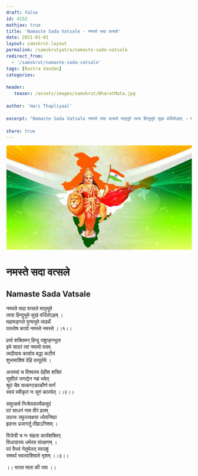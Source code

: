 ```yaml
---
draft: false
id: 4152    
mathjax: true    
title: 'Namaste Sada Vatsale - नमस्ते सदा वत्सले'    
date: 2021-01-01    
layout: samskrut-layout 
permalink: /samskrutyatra/namaste-sada-vatsale
redirect_from: 
  - '/samskrut/namaste-sada-vatsale'
tags: [Rastra Vandan]    
categories:    
    
header:    
   teaser: /assets/images/samskrut/BharatMata.jpg    
    
author: 'Hari Thapliyaal'    
    
excerpt: "Namaste Sada Vatsale नमस्ते सदा वत्सले मातृभूमे त्वया हिन्दुभूमे सुखं वर्धितोऽहम् । महामङ्गले पुण्यभूमे त्वदर्थे पतत्वेष कायो नमस्ते नमस्ते ।।१।। प्रभो शक्तिमन् हिन्दु राष्ट्राङ्गभूता इमे सादरं त्वां नमामो वयम् त्वदीयाय कार्याय बद्धा कटीयं शुभामाशिषं देहि तत्पूर्तये । अजय्यां च"
    
share: true    
---
```

![](/assets/images/samskrut/BharatMata.jpg)    
    
# नमस्ते सदा वत्सले    
## Namaste Sada Vatsale    
नमस्ते सदा वत्सले मातृभूमे    
त्वया हिन्दुभूमे सुखं वर्धितोऽहम् ।    
महामङ्गले पुण्यभूमे त्वदर्थे    
पतत्वेष कायो नमस्ते नमस्ते ।।१।।    
    
प्रभो शक्तिमन् हिन्दु राष्ट्राङ्गभूता    
इमे सादरं त्वां नमामो वयम्    
त्वदीयाय कार्याय बद्धा कटीयं    
शुभामाशिषं देहि तत्पूर्तये ।    
    
अजय्यां च विश्वस्य देहीश शक्तिं    
सुशीलं जगद्येन नम्रं भवेत्    
श्रुतं चैव यत्कण्टकाकीर्ण मार्गं    
स्वयं स्वीकृतं नः सुगं कारयेत् ।।२।।    
    
समुत्कर्ष निःश्रेयसस्यैकमुग्रं    
परं साधनं नाम वीरं व्रतम्    
तदन्तः स्फुरत्वक्षया ध्येयनिष्ठा    
हृदन्तः प्रजागर्तु तीव्राऽनिशम् ।    
    
विजेत्री च नः संहता कार्यशक्तिर्    
विधायास्य धर्मस्य संरक्षणम् ।    
परं वैभवं नेतुमेतत् स्वराष्ट्रं    
समर्था भवत्वाशिषाते भृशम् ।।३।।    
    
।। भारत माता की जय ।।    
    
